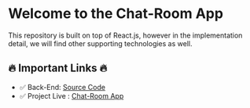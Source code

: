 # Welcome to the Chat-Room App
This repository is built on top of React.js, however in the implementation detail, we will find other supporting technologies as well.

## 🔥 Important Links 🔥
- ✅ Back-End:  [Source Code](https://github.com/shakilhasan/chat-api)
- ✅ Project Live : [Chat-Room App](https://top-chat.herokuapp.com)
